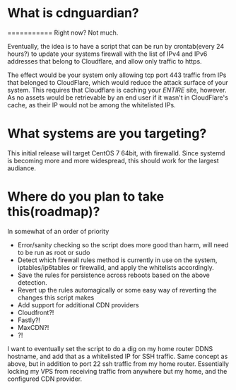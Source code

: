
# What is cdnguardian?
===========
Right now? Not much.

Eventually, the idea is to have a script that can be run by crontab(every 24 hours?) to update your systems firewall with the list of IPv4 and IPv6 addresses that belong to Cloudflare, and allow only traffic to https. 

The effect would be your system only allowing tcp port 443 traffic from IPs that belonged to CloudFlare, which would reduce the attack surface of your system. This requires that Cloudflare is caching your *ENTIRE* site, however. As no assets would be retrievable by an end user if it wasn't in CloudFlare's cache, as their IP would not be among the whitelisted IPs.

# What systems are you targeting?

This initial release will target CentOS 7 64bit, with firewalld. Since systemd is becoming more and more widespread, this should work for the largest audiance. 

# Where do you plan to take this(roadmap)?

In somewhat of an order of priority
* Error/sanity checking so the script does more good than harm, will need to be run as root or sudo
* Detect which firewall rules method is currently in use on the system, iptables/ip6tables or firewalld, and apply the whitelists accordingly.
* Save the rules for persistence across reboots based on the above detection.
* Revert up the rules automagically or some easy way of reverting the changes this script makes
* Add support for additional CDN providers
 * Cloudfront?!
 * Fastly?!
 * MaxCDN?!
 * ?!


I want to eventually set the script to do a dig on my home router DDNS hostname,  and add that as a whitelisted IP for SSH traffic. Same concept as above, but in addition to port 22 ssh traffic from my home router. Essentially locking my VPS from receiving traffic from anywhere but my home, and the configured CDN provider.
